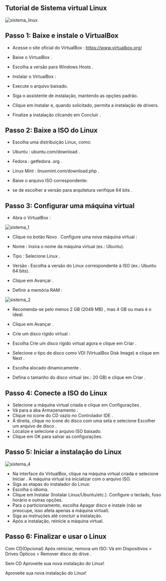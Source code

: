 ## Tutorial de Sistema virtual Linux

![sistema_linux](https://github.com/user-attachments/assets/f80d6792-87fe-40b9-af08-7a909e96eeaf)



## Passo 1: Baixe e instale o VirtualBox

- Acesse o site oficial do VirtualBox :
https://www.virtualbox.org/


- Baixe o VirtualBox .

- Escolha a versão para Windows Hosts .
- Instalar o VirtualBox :

- Execute o arquivo baixado.
- Siga o assistente de instalação, mantendo as opções padrão.
- Clique em Instalar e, quando solicitado, permita a instalação de drivers.
- Finalize a instalação clicando em Concluir .



## Passo 2: Baixe a ISO do Linux

- Escolha uma distribuição Linux, como:

- Ubuntu : ubuntu.com/download .​​
- Fedora : getfedora .org .
- Linux Mint : linuxmint.com/download.php .​​
- Baixe o arquivo ISO correspondente:

- se de escolher a versão para arquitetura verifique 64 bits .

## Passo 3: Configurar uma máquina virtual
- Abra o VirtualBox :

![sistema_1](https://github.com/user-attachments/assets/8b565934-6feb-4238-b65f-46472b736938)


- Clique no botão Novo .
Configure uma nova máquina virtual :

- Nome : Insira o nome da máquina virtual (ex.: Ubuntu).
- Tipo : Selecione Linux .
- Versão : Escolha a versão do Linux correspondente à ISO (ex.: Ubuntu 64 bits).
- Clique em Avançar .
- Definir a memória RAM :

![sistema_2](https://github.com/user-attachments/assets/73ffef92-4ec2-41b7-bf7c-7c0077f23b63)


- Recomenda-se pelo menos 2 GB (2048 MB) , mas 4 GB ou mais é o ideal.
- Clique em Avançar .
- Crie um disco rígido virtual :

- Escolha Crie um disco rígido virtual agora e clique em Criar .
- Selecione o tipo de disco como VDI (VirtualBox Disk Image) e clique em Next .
- Escolha alocado dinamicamente .
- Defina o tamanho do disco virtual (ex.: 20 GB) e clique em Criar .

## Passo 4: Conecte a ISO do Linux



- Selecione a máquina virtual criada e clique em Configurações .
- Vá para a aba Armazenamento :
- Clique no ícone do CD vazio no Controlador IDE .
- À direita, clique no ícone do disco com uma seta e selecione Escolher um arquivo de disco .
- Localize e selecione o arquivo ISO baixado.
- Clique em OK para salvar as configurações.

## Passo 5: Iniciar a instalação do Linux

![sistema_4](https://github.com/user-attachments/assets/97c8780f-127e-486b-ad30-956e7f11a03e)


- Na interface do VirtualBox, clique na máquina virtual criada e selecione Iniciar .
A máquina virtual irá inicializar com o arquivo ISO.
- Siga as etapas do instalador do Linux:
- Escolha o idioma.
- Clique em Instalar (Instalar Linux/Ubuntu/etc.).
Configure o teclado, fuso horário e outras opções.
- Para o particionamento, escolha Apagar disco e instale (não se preocupe, isso afeta apenas a máquina virtual).
- Siga as instruções até concluir a instalação.
- Após a instalação, reinicie a máquina virtual.


## Passo 6: Finalizar e usar o Linux

Com CD(Opcional)
Após reiniciar, remova um ISO:
Vá em Dispositivos > Drives Ópticos > Remover disco do drive .

Sem CD
Aproveite sua nova instalação do Linux!

Aproveite sua nova instalação do Linux!

